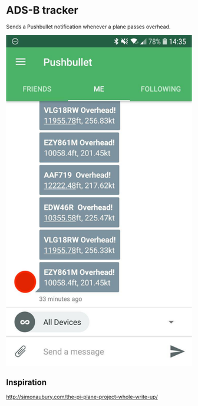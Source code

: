 # ADS-B tracker

Sends a Pushbullet notification whenever a plane passes overhead.

![photo](photo.jpg)

## Inspiration
http://simonaubury.com/the-pi-plane-project-whole-write-up/
